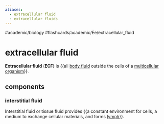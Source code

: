 ```yaml
---
aliases:
  - extracellular fluid
  - extracellular fluids
---
```


#academic/biology #flashcards/academic/Ee/extracellular_fluid

# extracellular fluid

__Extracellular fluid__ (__ECF__) is {{all [body fluid](body%20fluid.md) outside the cells of a [multicellular organism](multicellular%20organism.md)}}. <!--SR:!2023-05-21,13,270-->

## components

### interstitial fluid

Interstitial fluid or tissue fluid provides {{a constant environment for cells, a medium to exchange cellular materials, and forms [lymph](lymph.md)}}. <!--SR:!2023-05-17,9,250-->
